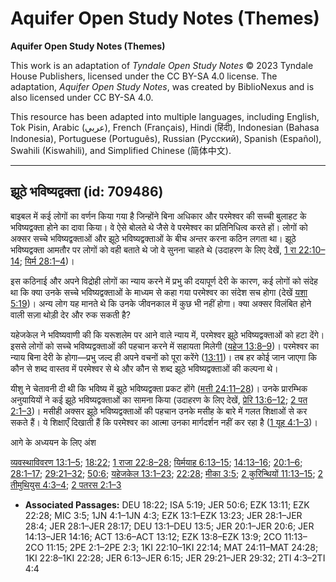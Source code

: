 # Aquifer Open Study Notes (Themes)

**Aquifer Open Study Notes (Themes)**

This work is an adaptation of *Tyndale Open Study Notes* © 2023 Tyndale House Publishers, licensed under the CC BY\-SA 4\.0 license. The adaptation, *Aquifer Open Study Notes*, was created by BiblioNexus and is also licensed under CC BY\-SA 4\.0\.

This resource has been adapted into multiple languages, including English, Tok Pisin, Arabic (عربي), French (Français), Hindi (हिंदी), Indonesian (Bahasa Indonesia), Portuguese (Português), Russian (Русский), Spanish (Español), Swahili (Kiswahili), and Simplified Chinese (简体中文).



--------------------------------

## झूठे भविष्यद्वक्ता (id: 709486)

बाइबल में कई लोगों का वर्णन किया गया है जिन्होंने बिना अधिकार और परमेश्वर की सच्ची बुलाहट के भविष्यद्वक्ता होने का दावा किया। वे ऐसे बोलते थे जैसे वे परमेश्वर का प्रतिनिधित्व करते हों। लोगों को अक्सर सच्चे भविष्यद्वक्ताओं और झूठे भविष्यद्वक्ताओं के बीच अन्तर करना कठिन लगता था। झूठे भविष्यद्वक्ता आमतौर पर लोगों को वही बताते थे जो वे सुनना चाहते थे (उदाहरण के लिए देखें, [1 रा 22:10–14](https://ref.ly/1Kgs22:10-1Kgs22:14); [यिर्म 28:1–4](https://ref.ly/Jer28:1-Jer28:4))।

इस कठिनाई और अपने विद्रोही लोगों का न्याय करने में प्रभु की दयापूर्ण देरी के कारण, कई लोगों को संदेह था कि क्या उनके सच्चे भविष्यद्वक्ताओं के माध्यम से कहा गया परमेश्वर का संदेश सच होगा (देखें [यशा 5:19](https://ref.ly/Isa5:19))। अन्य लोग यह मानते थे कि उनके जीवनकाल में कुछ भी नहीं होगा। क्या अक्सर विलंबित होने वाली सज़ा थोड़ी देर और रुक सकती है?

यहेजकेल ने भविष्यवाणी की कि यरूशलेम पर आने वाले न्याय में, परमेश्वर झूठे भविष्यद्वक्ताओं को हटा देंगे। इससे लोगों को सच्चे भविष्यद्वक्ताओं की पहचान करने में सहायता मिलेगी ([यहेज 13:8–9](https://ref.ly/Ezek13:8-Ezek13:9))। परमेश्वर का न्याय बिना देरी के होगा—प्रभु जल्द ही अपने वचनों को पूरा करेंगे ([13:11](https://ref.ly/Ezek13:11))। तब हर कोई जान जाएगा कि कौन से शब्द वास्तव में परमेश्वर से थे और कौन से शब्द झूठे भविष्यद्वक्ताओं की कल्पना थे।

यीशु ने चेतावनी दी थी कि भविष्य में झूठे भविष्यद्वक्ता प्रकट होंगे ([मत्ती 24:11–28](https://ref.ly/Matt24:11-Matt24:28))। उनके प्रारम्भिक अनुयायियों ने कई झूठे भविष्यद्वक्ताओं का सामना किया (उदाहरण के लिए देखें, [प्रेरि 13:6–12](https://ref.ly/Acts13:6-Acts13:12); [2 पत 2:1–3](https://ref.ly/2Pet2:1-2Pet2:3))। मसीही अक्सर झूठे भविष्यद्वक्ताओं की पहचान उनके मसीह के बारे में गलत शिक्षाओं से कर सकते हैं। ये शिक्षाएँ दिखाती हैं कि परमेश्वर का आत्मा उनका मार्गदर्शन नहीं कर रहा है ([1 यूह 4:1–3](https://ref.ly/1John4:1-1John4:3))।

आगे के अध्ययन के लिए अंश

[व्यवस्थाविवरण 13:1–5](https://ref.ly/Deut13:1-Deut13:5); [18:22](https://ref.ly/Deut18:22); [1 राजा 22:8–28](https://ref.ly/1Kgs22:8-1Kgs22:28); [यिर्मयाह 6:13–15](https://ref.ly/Jer6:13-Jer6:15); [14:13–16](https://ref.ly/Jer14:13-Jer14:16); [20:1–6](https://ref.ly/Jer20:1-Jer20:6); [28:1–17](https://ref.ly/Jer28:1-Jer28:17); [29:21–32](https://ref.ly/Jer29:21-Jer29:32); [50:6](https://ref.ly/Jer50:6); [यहेजकेल 13:1–23](https://ref.ly/Ezek13:1-Ezek13:23); [22:28](https://ref.ly/Ezek22:28); [मीका 3:5](https://ref.ly/Mic3:5); [2 कुरिन्थियों 11:13–15](https://ref.ly/2Cor11:13-2Cor11:15); [2 तीमुथियुस 4:3–4](https://ref.ly/2Tim4:3-2Tim4:4); [2 पतरस 2:1–3](https://ref.ly/2Pet2:1-2Pet2:3)

* **Associated Passages:** DEU 18:22; ISA 5:19; JER 50:6; EZK 13:11; EZK 22:28; MIC 3:5; 1JN 4:1–1JN 4:3; EZK 13:1–EZK 13:23; JER 28:1–JER 28:4; JER 28:1–JER 28:17; DEU 13:1–DEU 13:5; JER 20:1–JER 20:6; JER 14:13–JER 14:16; ACT 13:6–ACT 13:12; EZK 13:8–EZK 13:9; 2CO 11:13–2CO 11:15; 2PE 2:1–2PE 2:3; 1KI 22:10–1KI 22:14; MAT 24:11–MAT 24:28; 1KI 22:8–1KI 22:28; JER 6:13–JER 6:15; JER 29:21–JER 29:32; 2TI 4:3–2TI 4:4

